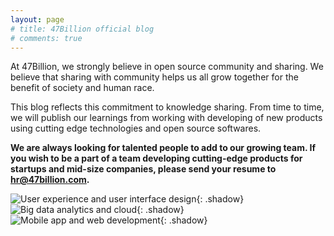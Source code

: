 ```yaml
---
layout: page
# title: 47Billion official blog
# comments: true
---
```

At 47Billion, we strongly believe in open source community and sharing. We believe that sharing with community helps us all grow together for the benefit of society and human race.

This blog reflects this commitment to knowledge sharing. From time to time, we will publish our learnings from working with developing of new products using cutting edge technologies and open source softwares.

**We are always looking for talented people to add to our growing team. If you wish to be a part of a team developing cutting-edge products for startups and mid-size companies, please send your resume to hr@47billion.com.**

![User experience and user interface design]({{site.baseurl}}/assets/images/About_User_Interface_Design.png){: .shadow}
![Big data analytics and cloud]({{site.baseurl}}/assets/images/About_Big_Data_And_Cloud.png){: .shadow}
![Mobile app and web development]({{site.baseurl}}/assets/images/About_Mobile_And_Web_Development.png){: .shadow}

